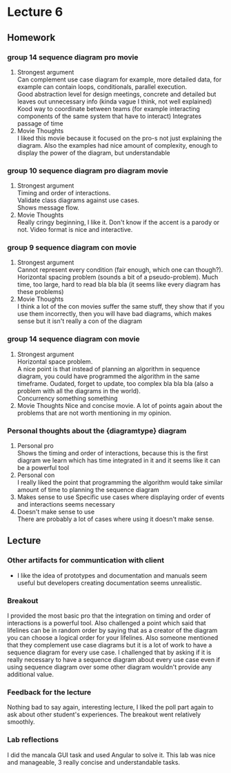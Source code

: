 # Lecture 6
## Homework
### group 14 sequence diagram pro  movie
1. Strongest argument  
Can complement use case diagram for example, more detailed data, for example can contain loops, conditionals, parallel execution.  
Good abstraction level for design meetings, concrete and detailed but leaves out unnecessary info (kinda vague I think, not well explained)   
Kood way to coordinate between teams (for example interacting components of the same system that have to interact)
Integrates passage of time
2. Movie Thoughts  
I liked this movie because it focused on the pro-s not just explaining the diagram. Also the examples had nice amount of complexity, enough to display the power of the diagram, but understandable
### group 10 sequence diagram pro diagram movie
1. Strongest argument  
Timing and order of interactions.   
Validate class diagrams against use cases.   
Shows message flow.
2. Movie Thoughts  
Really cringy beginning, I like it. Don't know if the accent is a parody or not. Video format is nice and interactive.
### group 9 sequence diagram con movie
1. Strongest argument  
Cannot represent every condition (fair enough, which one can though?). Horizontal spacing problem (sounds a bit of a pseudo-problem). Much time, too large, hard to read bla bla bla (it seems like every diagram has these problems)
2. Movie Thoughts  
I think a lot of the con movies suffer the same stuff, they show that if you use them incorrectly, then you will have bad diagrams, which makes sense but it isn't really a con of the diagram
### group 14 sequence diagram con movie
1. Strongest argument  
Horizontal space problem.  
A nice point is that instead of planning an algorithm in sequence diagram, you could have programmed the algorithm in the same timeframe. Oudated, forget to update, too complex bla bla bla (also a problem with all the diagrams in the world).  
Concurrency something something  
2. Movie Thoughts
Nice and concise movie. A lot of points again about the problems that are not worth mentioning in my opinion.
### Personal thoughts about the {diagramtype} diagram
1. Personal pro  
Shows the timing and order of interactions, because this is the first diagram we learn which has time integrated in it and it seems like it can be a powerful tool
2. Personal con  
I really liked the point that programming the algorithm would take similar amount of time to planning the sequence diagram
3. Makes sense to use
Specific use cases where displaying order of events and interactions seems necessary
4. Doesn't make sense to use  
There are probably a lot of cases where using it doesn't make sense.

## Lecture
### Other artifacts for communtication with client
* I like the idea of prototypes and documentation and manuals seem useful but developers creating documentation seems unrealistic.
### Breakout
I provided the most basic pro that the integration on timing and order of interactions is a powerful tool. Also challenged a point which said that lifelines can be in random order by saying that as a creator of the diagram you can choose a logical order for your lifelines. Also someone mentioned that they complement use case diagrams but it is a lot of work to have a sequence diagram for every use case. I challenged that by asking if it is really necessary to have a sequence diagram about every use case even if using sequence diagram over some other diagram wouldn't provide any additional value.
### Feedback for the lecture
Nothing bad to say again, interesting lecture, I liked the poll part again to ask about other student's experiences. The breakout went relatively smoothly.

### Lab reflections
I did the mancala GUI task and used Angular to solve it. This lab was nice and manageable, 3 really concise and understandable tasks.
